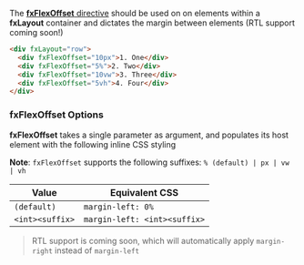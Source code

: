 The [**fxFlexOffset** directive][Offset] should be used on on elements within a **fxLayout** container and 
dictates the margin between elements (RTL support coming soon!)

```html
<div fxLayout="row">
  <div fxFlexOffset="10px">1. One</div>
  <div fxFlexOffset="5%">2. Two</div>
  <div fxFlexOffset="10vw">3. Three</div>
  <div fxFlexOffset="5vh">4. Four</div>
</div>
```


### fxFlexOffset Options

**fxFlexOffset** takes a single parameter as argument, and populates its host element with the following inline CSS 
styling

**Note**: `fxFlexOffset` supports the following suffixes: `% (default) | px | vw | vh`

| Value | Equivalent CSS | 
| ----- | -------------- |
| `(default)` | `margin-left: 0%` |
| `<int><suffix>`     | `margin-left: <int><suffix>` |

> RTL support is coming soon, which will automatically apply `margin-right` instead of `margin-left`


[Offset]: https://github.com/angular/flex-layout/blob/master/src/lib/flexbox/api/flex-offset.ts#L41